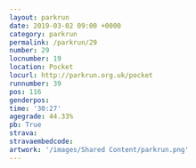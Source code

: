 ```yaml
---
layout: parkrun
date: 2019-03-02 09:00 +0000
category: parkrun
permalink: /parkrun/29
number: 29
locnumber: 19
location: Pocket
locurl: http://parkrun.org.uk/pocket
runnumber: 39
pos: 116
genderpos: 
time: '30:27'
agegrade: 44.33%
pb: True
strava: 
stravaembedcode:
artwork: '/images/Shared Content/parkrun.png'
---
```

